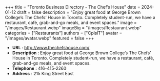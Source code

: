 +++
title = "Toronto Business Directory - The Chef’s House"
date = 2024-01-12
draft = false
description = "Enjoy great food at George Brown College’s The Chefs’ House in Toronto. 
Completely student-run, we have a restaurant, café, grab-and-go meals, and 
event spaces."
image = "/images/Restaurant.webp"
imageBig = "/images/Restaurant.webp"
categories = ["Restaurants"]
authors = ["CplsIT"]
avatar = "/images/avatar.webp"
featured = false
+++


* **URL** :  http://www.thechefshouse.com/
* **Description** : Enjoy great food at George Brown College’s The Chefs’ House in Toronto. 
Completely student-run, we have a restaurant, café, grab-and-go meals, and 
event spaces.
* **Telephone** : 416-415-2260
* **Address** : 215 King Street East